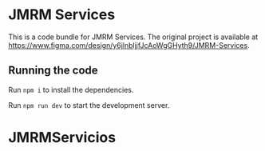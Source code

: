 
  # JMRM Services

  This is a code bundle for JMRM Services. The original project is available at https://www.figma.com/design/y6jlnbljjfJcAoWgGHyth9/JMRM-Services.

  ## Running the code

  Run `npm i` to install the dependencies.

  Run `npm run dev` to start the development server.
  # JMRMServicios
